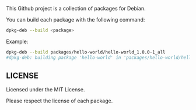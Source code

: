 This Github project is a collection of packages for Debian.

You can build each package with the following command:

```bash
dpkg-deb --build <package>
```

Example:

```bash
dpkg-deb --build packages/hello-world/hello-world_1.0.0-1_all 
#dpkg-deb: building package 'hello-world' in 'packages/hello-world/hello-world_1.0.0-1_all.deb'.
```


## LICENSE

Licensed under the MIT License.

Please respect the license of each package.